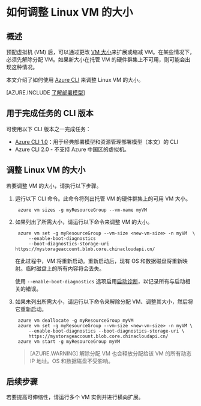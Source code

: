<properties
    pageTitle="如何使用 Azure CLI 1.0 调整 Linux VM 的大小 | Azure"
    description="如何通过更改 VM 大小来增加或减少 Linux 虚拟机。"
    services="virtual-machines-linux"
    documentationcenter="na"
    author="mikewasson"
    manager="timlt"
    editor=""
    tags="" />
<tags
    ms.assetid=""
    ms.service="virtual-machines-linux"
    ms.devlang="na"
    ms.topic="article"
    ms.tgt_pltfrm="na"
    ms.workload="infrastructure-services"
    ms.date="02/10/2017"
    wacn.date="03/24/2017"
    ms.author="mwasson" />

# 如何调整 Linux VM 的大小
## 概述
预配虚拟机 (VM) 后，可以通过更改 [VM 大小][vm-sizes]来扩展或缩减 VM。在某些情况下，必须先解除分配 VM。如果新大小在托管 VM 的硬件群集上不可用，则可能会出现这种情况。

本文介绍了如何使用 [Azure CLI][azure-cli] 来调整 Linux VM 的大小。

[AZURE.INCLUDE [了解部署模型](../../includes/learn-about-deployment-models-rm-include.md)]

## 用于完成任务的 CLI 版本
可使用以下 CLI 版本之一完成任务：

- [Azure CLI 1.0](#resize-a-linux-vm)：用于经典部署模型和资源管理部署模型（本文）的 CLI
- Azure CLI 2.0 - 不支持 Azure 中国区的虚拟机。

## <a name="resize-a-linux-vm"></a>调整 Linux VM 的大小
若要调整 VM 的大小，请执行以下步骤。

1. 运行以下 CLI 命令。此命令将列出托管 VM 的硬件群集上的可用 VM 大小。

        azure vm sizes -g myResourceGroup --vm-name myVM

2. 如果列出了所需大小，请运行以下命令来调整 VM 的大小。

        azure vm set -g myResourceGroup --vm-size <new-vm-size> -n myVM  \
            --enable-boot-diagnostics
            --boot-diagnostics-storage-uri https://mystorageaccount.blob.core.chinacloudapi.cn/ 

    在此过程中，VM 将重新启动。重新启动后，现有 OS 和数据磁盘将重新映射。临时磁盘上的所有内容将会丢失。
   
    使用 `--enable-boot-diagnostics` 选项启用[启动诊断][boot-diagnostics]，以记录所有与启动相关的错误。
3. 如果未列出所需大小，请运行以下命令来解除分配 VM、调整其大小，然后将它重新启动。

        azure vm deallocate -g myResourceGroup myVM
        azure vm set -g myResourceGroup --vm-size <new-vm-size> -n myVM \
            --enable-boot-diagnostics --boot-diagnostics-storage-uri \
            https://mystorageaccount.blob.core.chinacloudapi.cn/ 
        azure vm start -g myResourceGroup myVM

    > [AZURE.WARNING]
    解除分配 VM 也会释放分配给该 VM 的所有动态 IP 地址。OS 和数据磁盘不受影响。
    > 
    > 

## 后续步骤
若要提高可伸缩性，请运行多个 VM 实例并进行横向扩展。

<!-- links -->


[azure-cli]: /documentation/articles/xplat-cli-install/
[boot-diagnostics]: https://azure.microsoft.com/blog/boot-diagnostics-for-virtual-machines-v2/
[vm-sizes]: /documentation/articles/virtual-machines-linux-sizes/

<!---HONumber=Mooncake_0313_2017-->
<!--Update_Description: update meta data-->